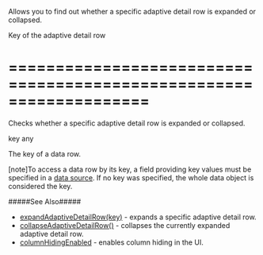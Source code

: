 <!--**
/*-------------------------------------------
    Auto-generated file. Do not modify.
-------------------------------------------

**-->
<!--d-->
Allows you to find out whether a specific adaptive detail row is expanded or collapsed.
<!--/d-->
<!--p1d-->Key of the adaptive detail row<!--/p1d-->
===================================================================
===================================================================

<!--shortDescription-->
Checks whether a specific adaptive detail row is expanded or collapsed.
<!--/shortDescription-->

<!--paramName1-->key<!--/paramName1-->
<!--paramType1-->any<!--/paramType1-->
<!--paramDescription1-->
The key of a data row.
<!--/paramDescription1-->

<!--fullDescription-->
[note]To access a data row by its key, a field providing key values must be specified in a [data source](/Documentation/ApiReference/UI_Widgets/dxDataGrid/Configuration/#dataSource). If no key was specified, the whole data object is considered the key.

#####See Also#####
- [expandAdaptiveDetailRow(key)](/Documentation/ApiReference/UI_Widgets/dxDataGrid/Methods/#expandAdaptiveDetailRowkey) - expands a specific adaptive detail row.
- [collapseAdaptiveDetailRow()](/Documentation/ApiReference/UI_Widgets/dxDataGrid/Methods/#collapseAdaptiveDetailRow) - collapses the currently expanded adaptive detail row.
- [columnHidingEnabled](/Documentation/ApiReference/UI_Widgets/dxDataGrid/Configuration/#columnHidingEnabled) - enables column hiding in the UI.
<!--/fullDescription-->